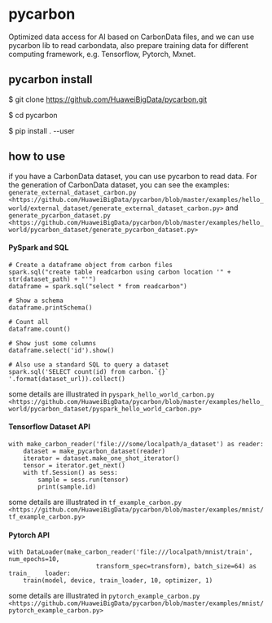 # pycarbon

Optimized data access for AI based on CarbonData files, and we can use pycarbon lib to read carbondata, also prepare training data for different computing framework, e.g. Tensorflow, Pytorch, Mxnet. 

## pycarbon install

$ git clone https://github.com/HuaweiBigData/pycarbon.git

$ cd pycarbon

$ pip install . --user

## how to use

if you have a CarbonData dataset, you can use pycarbon to read data. For the generation of CarbonData dataset, you can see the examples:
`generate_external_dataset_carbon.py <https://github.com/HuaweiBigData/pycarbon/blob/master/examples/hello_world/external_dataset/generate_external_dataset_carbon.py>` and 
`generate_pycarbon_dataset.py <https://github.com/HuaweiBigData/pycarbon/blob/master/examples/hello_world/pycarbon_dataset/generate_pycarbon_dataset.py>`

#### PySpark and SQL
    # Create a dataframe object from carbon files
    spark.sql("create table readcarbon using carbon location '" + str(dataset_path) + "'")
    dataframe = spark.sql("select * from readcarbon")

    # Show a schema
    dataframe.printSchema()

    # Count all
    dataframe.count()

    # Show just some columns
    dataframe.select('id').show()

    # Also use a standard SQL to query a dataset
    spark.sql('SELECT count(id) from carbon.`{}` '.format(dataset_url)).collect()

some details are illustrated in `pyspark_hello_world_carbon.py <https://github.com/HuaweiBigData/pycarbon/blob/master/examples/hello_world/pycarbon_dataset/pyspark_hello_world_carbon.py>`

#### Tensorflow Dataset API
    with make_carbon_reader('file:///some/localpath/a_dataset') as reader:
        dataset = make_pycarbon_dataset(reader)
        iterator = dataset.make_one_shot_iterator()
        tensor = iterator.get_next()
        with tf.Session() as sess:
            sample = sess.run(tensor)
            print(sample.id)

some details are illustrated in `tf_example_carbon.py <https://github.com/HuaweiBigData/pycarbon/blob/master/examples/mnist/tf_example_carbon.py>`

#### Pytorch API
    with DataLoader(make_carbon_reader('file:///localpath/mnist/train', num_epochs=10,
                            transform_spec=transform), batch_size=64) as train_    loader:
        train(model, device, train_loader, 10, optimizer, 1)

some details are illustrated in `pytorch_example_carbon.py <https://github.com/HuaweiBigData/pycarbon/blob/master/examples/mnist/pytorch_example_carbon.py>`
